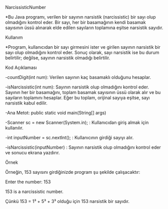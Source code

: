 NarcissisticNumber

*Bu Java programı, verilen bir sayının narsistik (narcissistic) bir sayı olup olmadığını kontrol eder. Bir sayı, her bir basamağının kendi basamak sayısının üssü alınarak elde edilen sayıların toplamına eşitse narsistik sayıdır.

Kullanım

*Program, kullanıcıdan bir sayı girmesini ister ve girilen sayının narsistik bir sayı olup olmadığını kontrol eder. Sonuç olarak, sayı narsistik ise bu durum belirtilir; değilse, sayının narsistik olmadığı belirtilir.

Kod Açıklaması


-countDigit(int num): Verilen sayının kaç basamaklı olduğunu hesaplar.

-isNarcissistic(int num): Sayının narsistik olup olmadığını kontrol eder. Sayının her bir basamağını, toplam basamak sayısının üssü olarak alır ve bu sayıların toplamını hesaplar. Eğer bu toplam, orijinal sayıya eşitse, sayı narsistik kabul edilir.

-Ana Metot: public static void main(String[] args)

-Scanner sc = new Scanner(System.in); : Kullanıcıdan giriş almak için kullanılır.

-int inputNumber = sc.nextInt(); : Kullanıcının girdiği sayıyı alır.

-isNarcissistic(inputNumber) : Sayının narsistik olup olmadığını kontrol eder ve sonucu ekrana yazdırır.

Örnek

Örneğin, 153 sayısını girdiğinizde program şu şekilde çalışacaktır:

Enter the number: 153

153 is a narcissistic number.

Çünkü 153 = 1³ + 5³ + 3³ olduğu için 153 narsistik bir sayıdır.

